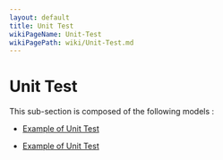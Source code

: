 ```yaml
---
layout: default
title: Unit Test
wikiPageName: Unit-Test
wikiPagePath: wiki/Unit-Test.md
---
```


# Unit Test

This sub-section is composed of the following models :

* [Example of Unit Test](references#UnitTestBasicExample)

* [Example of Unit Test](references#UnitTestTwoSpecies(Example))

